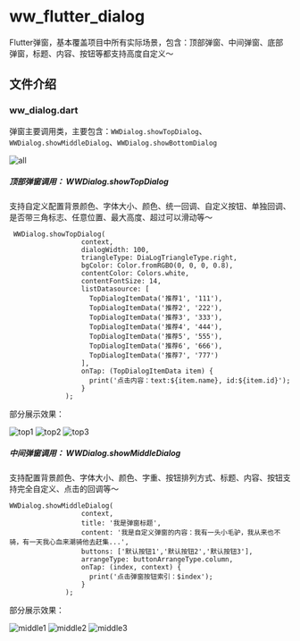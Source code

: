 # ww_flutter_dialog
Flutter弹窗，基本覆盖项目中所有实际场景，包含：顶部弹窗、中间弹窗、底部弹窗，标题、内容、按钮等都支持高度自定义～

## 文件介绍
### ww_dialog.dart
弹窗主要调用类，主要包含：`WWDialog.showTopDialog`、`WWDialog.showMiddleDialog`、`WWDialog.showBottomDialog`

![all](https://user-images.githubusercontent.com/12085000/123232444-be5c2b00-d50b-11eb-913b-78a3fbd7ebd1.png)

##### 顶部弹窗调用： WWDialog.showTopDialog
支持自定义配置背景颜色、字体大小、颜色、统一回调、自定义按钮、单独回调、是否带三角标志、任意位置、最大高度、超过可以滑动等～
```
 WWDialog.showTopDialog(
                  context,
                  dialogWidth: 100,
                  triangleType: DiaLogTriangleType.right,
                  bgColor: Color.fromRGBO(0, 0, 0, 0.8),
                  contentColor: Colors.white,
                  contentFontSize: 14,
                  listDatasource: [
                    TopDialogItemData('推荐1', '111'),
                    TopDialogItemData('推荐2', '222'),
                    TopDialogItemData('推荐3', '333'),
                    TopDialogItemData('推荐4', '444'),
                    TopDialogItemData('推荐5', '555'),
                    TopDialogItemData('推荐6', '666'),
                    TopDialogItemData('推荐7', '777')
                  ],
                  onTap: (TopDialogItemData item) {
                    print('点击内容：text:${item.name}, id:${item.id}');
                  }
              );
```
部分展示效果：

![top1](https://user-images.githubusercontent.com/12085000/123232133-70472780-d50b-11eb-9c97-de56630a0af3.png)
![top2](https://user-images.githubusercontent.com/12085000/123232155-73daae80-d50b-11eb-88e4-27019e9d33fe.png)
![top3](https://user-images.githubusercontent.com/12085000/123232222-8523bb00-d50b-11eb-8c6f-99042e6c8f51.png)

##### 中间弹窗调用： WWDialog.showMiddleDialog
支持配置背景颜色、字体大小、颜色、字重、按钮排列方式、标题、内容、按钮支持完全自定义、点击的回调等～
```
WWDialog.showMiddleDialog(
                  context,
                  title: '我是弹窗标题',
                  content: '我是自定义弹窗的内容：我有一头小毛驴，我从来也不骑，有一天我心血来潮骑他去赶集...',
                  buttons: ['默认按钮1','默认按钮2','默认按钮3'],
                  arrangeType: buttonArrangeType.column,
                  onTap: (index, context) {
                    print('点击弹窗按钮索引：$index');
                  }
              );
```

部分展示效果：

![middle1](https://user-images.githubusercontent.com/12085000/123234097-3c6d0180-d50d-11eb-9642-4e3a8d18e0f6.png)
![middle2](https://user-images.githubusercontent.com/12085000/123234123-41ca4c00-d50d-11eb-9708-907847c82082.png)
![middle3](https://user-images.githubusercontent.com/12085000/123234142-44c53c80-d50d-11eb-8bc3-098c096e379b.png)


























